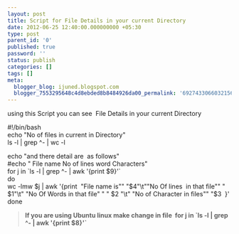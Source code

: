 ```yaml
---
layout: post
title: Script for File Details in your current Directory
date: 2012-06-25 12:40:00.000000000 +05:30
type: post
parent_id: '0'
published: true
password: ''
status: publish
categories: []
tags: []
meta:
  blogger_blog: ijuned.blogspot.com
  blogger_7553295648c4d8ebded8b8484926da00_permalink: '6927433066032156853'
---
```

<div dir="ltr" style="text-align:left;">using this Script you can see  File Details in your current Directory </p>
<p><span>#!/bin/bash</span><br /><span>echo "No of files in current in Directory"</span><br /><span>ls -l | grep ^- | wc -l</span></p>
<p><span>echo "and there detail are  as follows"</span><br /><span>#echo " File name No of lines word Characters"</span><br /><span>for j in `ls -l | grep ^- | awk '{print $9}'`</span><br /><span>do</span><br /><span>wc  -lmw $j | awk '{print  "File name is"" "$4"\t""No Of lines  in that  file"" " $1"\t" "No Of Words in that file" " " $2 "\t" "No of Character  in files"" "$3  }'</span><br /><span>done</span></p>
<blockquote class="tr_bq"><p><b><span class="IL_AD" id="IL_AD9">If you are<span class="IL_AD_ICON"></span></span> using Ubuntu linux make change in file  for j in `ls -l | grep ^- | awk '{print $8}'`</b></p></blockquote>
</div>
